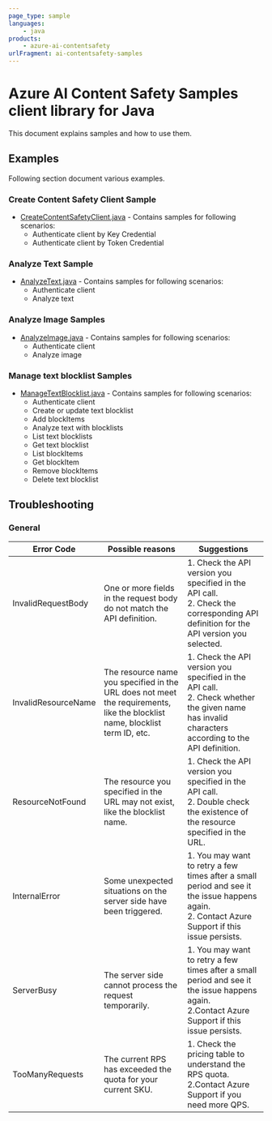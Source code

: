 ```yaml
---
page_type: sample
languages:
    - java
products:
    - azure-ai-contentsafety
urlFragment: ai-contentsafety-samples
---
```


# Azure AI Content Safety Samples client library for Java

This document explains samples and how to use them.

## Examples

Following section document various examples.

### Create Content Safety Client Sample

* [CreateContentSafetyClient.java][sample_CreateContentSafetyClient] - Contains samples for following scenarios:
    * Authenticate client by Key Credential
    * Authenticate client by Token Credential
  
### Analyze Text Sample

* [AnalyzeText.java][sample_AnalyzeText] - Contains samples for following scenarios:
    * Authenticate client
    * Analyze text

### Analyze Image Samples

* [AnalyzeImage.java][sample_AnalyzeImage] - Contains samples for following scenarios:
    * Authenticate client
    * Analyze image

### Manage text blocklist Samples

* [ManageTextBlocklist.java][sample_ManageTextBlocklist] - Contains samples for following scenarios:
    * Authenticate client
    * Create or update text blocklist
    * Add blockItems
    * Analyze text with blocklists
    * List text blocklists
    * Get text blocklist
    * List blockItems
    * Get blockItem
    * Remove blockItems
    * Delete text blocklist

## Troubleshooting

### General

|Error Code	|Possible reasons	|Suggestions|
|-----------|-------------------|-----------|
|InvalidRequestBody	|One or more fields in the request body do not match the API definition.	|1. Check the API version you specified in the API call.<br>2. Check the corresponding API definition for the API version you selected.|
|InvalidResourceName	|The resource name you specified in the URL does not meet the requirements, like the blocklist name, blocklist term ID, etc.	|1. Check the API version you specified in the API call.<br>2. Check whether the given name has invalid characters according to the API definition.|
|ResourceNotFound	|The resource you specified in the URL may not exist, like the blocklist name.	|1. Check the API version you specified in the API call.<br>2. Double check the existence of the resource specified in the URL.|
|InternalError	|Some unexpected situations on the server side have been triggered.	|1. You may want to retry a few times after a small period and see it the issue happens again.<br>2. Contact Azure Support if this issue persists.|
|ServerBusy	|The server side cannot process the request temporarily.	|1. You may want to retry a few times after a small period and see it the issue happens again.<br>2.Contact Azure Support if this issue persists.|
|TooManyRequests	|The current RPS has exceeded the quota for your current SKU.	|1. Check the pricing table to understand the RPS quota.<br>2.Contact Azure Support if you need more QPS.|


<!-- LINKS -->
<!-- FIX LINK BRANCH AFTER PR MERGE -->
[sample_CreateContentSafetyClient]: https://github.com/Azure/azure-sdk-for-java/blob/main/sdk/contentsafety/azure-ai-contentsafety/src/samples/java/com/azure/ai/contentsafety/CreateContentSafetyClient.java
[sample_AnalyzeText]: https://github.com/Azure/azure-sdk-for-java/blob/main/sdk/contentsafety/azure-ai-contentsafety/src/samples/java/com/azure/ai/contentsafety/AnalyzeText.java
[sample_AnalyzeImage]: https://github.com/Azure/azure-sdk-for-java/blob/main/sdk/contentsafety/azure-ai-contentsafety/src/samples/java/com/azure/ai/contentsafety/AnalyzeImage.java
[sample_ManageTextBlocklist]: https://github.com/Azure/azure-sdk-for-java/blob/main/sdk/contentsafety/azure-ai-contentsafety/src/samples/java/com/azure/ai/contentsafety/ManageTextBlocklist.java
